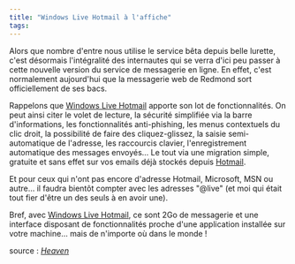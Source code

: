 ```yaml
---
title: "Windows Live Hotmail à l'affiche"
tags:
---
```


Alors que nombre d'entre nous utilise le service bêta depuis belle lurette,
c'est désormais l'intégralité des internautes qui se verra d'ici peu passer à
cette nouvelle version du service de messagerie en ligne. En effet, c'est
normalement aujourd'hui que la messagerie web de Redmond sort officiellement de
ses bacs.

Rappelons que
[Windows Live Hotmail](https://login.live.com/login.srf?wa=wsignin1.0&rpsnv=12&ct=1414112641&rver=6.4.6456.0&wp=MBI_SSL_SHARED&wreply=https:%2F%2Fmail.live.com%2Fdefault.aspx%3Frru%3Dinbox&lc=1033&id=64855&mkt=en-US&cbcxt=mai)
apporte son lot de fonctionnalités. On peut ainsi citer le volet de lecture, la
sécurité simplifiée via la barre d'informations, les fonctionnalités
anti-phishing, les menus contextuels du clic droit, la possibilité de faire des
cliquez-glissez, la saisie semi-automatique de l'adresse, les raccourcis
clavier, l'enregistrement automatique des messages envoyés… Le tout via une
migration simple, gratuite et sans effet sur vos emails déjà stockés depuis
[Hotmail](https://login.live.com/login.srf?wa=wsignin1.0&rpsnv=12&ct=1414112646&rver=6.4.6456.0&wp=MBI_SSL_SHARED&wreply=https:%2F%2Fmail.live.com%2Fdefault.aspx%3Frru%3Dinbox&lc=1033&id=64855&mkt=en-US&cbcxt=mai).

Et pour ceux qui n'ont pas encore d'adresse Hotmail, Microsoft, MSN ou autre… il
faudra bientôt compter avec les adresses "@live" (et moi qui était tout fier
d'être un des seuls à en avoir une).

Bref, avec
[Windows Live Hotmail](https://login.live.com/login.srf?wa=wsignin1.0&rpsnv=12&ct=1414112641&rver=6.4.6456.0&wp=MBI_SSL_SHARED&wreply=https:%2F%2Fmail.live.com%2Fdefault.aspx%3Frru%3Dinbox&lc=1033&id=64855&mkt=en-US&cbcxt=mai),
ce sont 2Go de messagerie et une interface disposant de fonctionnalités proche
d'une application installée sur votre machine… mais de n'importe où dans le
monde !

source : _[Heaven](http://heaven.fr/)_

